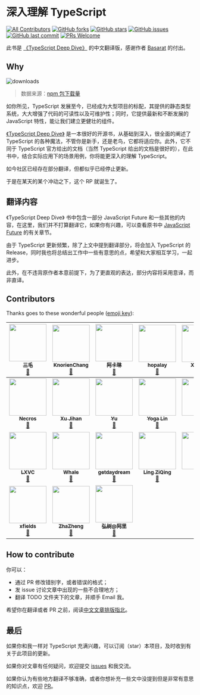 # 深入理解 TypeScript

[![All Contributors](https://img.shields.io/badge/all_contributors-24-orange.svg?style=flat-square)](#contributors)
[![GitHub forks](https://img.shields.io/github/forks/jkchao/typescript-book-chinese.svg?style=flat-square)](https://github.com/jkchao/typescript-book-chinese/network) [![GitHub stars](https://img.shields.io/github/stars/jkchao/typescript-book-chinese.svg?style=flat-square)](https://github.com/jkchao/typescript-book-chinese/stargazers) [![GitHub issues](https://img.shields.io/github/issues/jkchao/typescript-book-chinese.svg?style=flat-square)](https://github.com/jkchao/typescript-book-chinese/issues)
[![GitHub last commit](https://img.shields.io/github/last-commit/jkchao/typescript-book-chinese.svg?style=flat-square)](https://github.com/jkchao/typescript-book-chinese/commits/master)
[![PRs Welcome](https://img.shields.io/badge/PRs-welcome-brightgreen.svg?style=flat-square)](http://makeapullrequest.com)

此书是 [《TypeScript Deep Dive》](https://github.com/basarat/typescript-book/) 的中文翻译版，感谢作者 [Basarat](https://github.com/basarat) 的付出。

## Why

![downloads](http://ovshyp9zv.bkt.clouddn.com/typescript-downloads.jpeg)

> 数据来源：[npm 包下载量](https://npm-stat.com/charts.html?package=typescript&from=2016-01-01&to=2018-07-31)

如你所见，TypeScript 发展至今，已经成为大型项目的标配，其提供的静态类型系统，大大增强了代码的可读性以及可维护性；同时，它提供最新和不断发展的 JavaScript 特性，能让我们建立更健壮的组件。

[《TypeScript Deep Dive》](https://github.com/basarat/typescript-book/) 是一本很好的开源书，从基础到深入，很全面的阐述了 TypeScript 的各种魔法，不管你是新手，还是老鸟，它都将适应你。此外，它不同于 TypeScript 官方给出的文档（当然 TypeScript 给出的文档是很好的），在此书中，结合实际应用下的场景用例，你将能更深入的理解 TypeScript。

如今社区已经存在部分翻译，但都似乎已经停止更新。

于是在某天的某个冲动之下，这个 RP 就诞生了。

## 翻译内容

《TypeScript Deep Dive》 书中包含一部分 JavaScript Future 和一些其他的内容，在这里，我们并不打算翻译它，如果你有兴趣，可以查看原书中 [JavaScript Future](https://basarat.gitbooks.io/typescript/content/docs/future-javascript.html) 的有关章节。

由于 TypeScript 更新频繁，除了上文中提到翻译部分，将会加入 TypeScript 的 Release，同时我也将总结出工作中一些有意思的点，希望和大家相互学习，一起进步。

此外，在不违背原作者本意前提下，为了更直观的表达，部分内容将采用意译，而非直译。

## Contributors

Thanks goes to these wonderful people
([emoji key](https://github.com/kentcdodds/all-contributors#emoji-key)):

<!-- ALL-CONTRIBUTORS-LIST:START - Do not remove or modify this section -->
<!-- prettier-ignore -->
| [<img src="https://avatars3.githubusercontent.com/u/22933931?v=4" width="100px;"/><br /><sub><b>三毛</b></sub>](https://jkchao.cn)<br />[📖](https://github.com/jkchao/typescript-book/commits?author=jkchao "Documentation") | [<img src="https://avatars3.githubusercontent.com/u/22536347?v=4" width="100px;"/><br /><sub><b>KnorienChang</b></sub>](https://github.com/KnorienChang)<br />[📖](https://github.com/jkchao/typescript-book/commits?author=KnorienChang "Documentation") | [<img src="https://avatars0.githubusercontent.com/u/7829098?v=4" width="100px;"/><br /><sub><b>阿卡琳</b></sub>](https://github.com/magic-akari)<br />[📖](https://github.com/jkchao/typescript-book/commits?author=magic-akari "Documentation") | [<img src="https://avatars1.githubusercontent.com/u/2362335?v=4" width="100px;"/><br /><sub><b>hopalay</b></sub>](https://github.com/hopalay)<br />[📖](https://github.com/jkchao/typescript-book/commits?author=hopalay "Documentation") | [<img src="https://avatars1.githubusercontent.com/u/13592559?v=4" width="100px;"/><br /><sub><b>Xing Liu</b></sub>](http://singsing.io/blog)<br />[📖](https://github.com/jkchao/typescript-book/commits?author=S1ngS1ng "Documentation") | [<img src="https://avatars1.githubusercontent.com/u/23144765?v=4" width="100px;"/><br /><sub><b>chenwangji</b></sub>](https://github.com/chenwangji)<br />[📖](https://github.com/jkchao/typescript-book/commits?author=chenwangji "Documentation") | [<img src="https://avatars3.githubusercontent.com/u/28107509?v=4" width="100px;"/><br /><sub><b>老农爱盐碱地</b></sub>](https://github.com/helloforrestworld)<br />[📖](https://github.com/jkchao/typescript-book/commits?author=helloforrestworld "Documentation") |
| :---: | :---: | :---: | :---: | :---: | :---: | :---: |
| [<img src="https://avatars2.githubusercontent.com/u/9589686?v=4" width="100px;"/><br /><sub><b>Necros</b></sub>](http://www.itxuye.com)<br />[📖](https://github.com/jkchao/typescript-book/commits?author=itxuye "Documentation") | [<img src="https://avatars1.githubusercontent.com/u/8039013?v=4" width="100px;"/><br /><sub><b>Xu Jihan</b></sub>](https://xutoto.im)<br />[📖](https://github.com/jkchao/typescript-book/commits?author=XuToTo "Documentation") | [<img src="https://avatars0.githubusercontent.com/u/7876498?v=4" width="100px;"/><br /><sub><b>Yu</b></sub>](https://wanan.me/)<br />[📖](https://github.com/jkchao/typescript-book/commits?author=Yiiu "Documentation") | [<img src="https://avatars0.githubusercontent.com/u/11386122?v=4" width="100px;"/><br /><sub><b>Yoga Lin</b></sub>](https://github.com/YogaLin)<br />[📖](https://github.com/jkchao/typescript-book/commits?author=YogaLin "Documentation") | [<img src="https://avatars2.githubusercontent.com/u/12699258?v=4" width="100px;"/><br /><sub><b>G</b></sub>](http://galenjiang.github.io)<br />[📖](https://github.com/jkchao/typescript-book/commits?author=galenjiang "Documentation") | [<img src="https://avatars3.githubusercontent.com/u/37131109?v=4" width="100px;"/><br /><sub><b>Undrum</b></sub>](https://github.com/Undrum)<br />[📖](https://github.com/jkchao/typescript-book/commits?author=Undrum "Documentation") | [<img src="https://avatars2.githubusercontent.com/u/22429236?v=4" width="100px;"/><br /><sub><b>Zong</b></sub>](https://zongzi531.com)<br />[📖](https://github.com/jkchao/typescript-book/commits?author=zongzi531 "Documentation") |
| [<img src="https://avatars0.githubusercontent.com/u/12185175?v=4" width="100px;"/><br /><sub><b>LXVC</b></sub>](http://lxvc.github.io)<br />[📖](https://github.com/jkchao/typescript-book/commits?author=LXVC "Documentation") | [<img src="https://avatars0.githubusercontent.com/u/20592013?v=4" width="100px;"/><br /><sub><b>Whale</b></sub>](https://github.com/jinrichardJIN)<br />[📖](https://github.com/jkchao/typescript-book/commits?author=jinrichardJIN "Documentation") | [<img src="https://avatars2.githubusercontent.com/u/23274794?v=4" width="100px;"/><br /><sub><b>getdaydream</b></sub>](https://github.com/getdaydream)<br />[📖](https://github.com/jkchao/typescript-book/commits?author=getdaydream "Documentation") | [<img src="https://avatars3.githubusercontent.com/u/9999765?v=4" width="100px;"/><br /><sub><b>Ling ZiQing</b></sub>](https://www.onlyling.com)<br />[📖](https://github.com/jkchao/typescript-book/commits?author=onlyling "Documentation") | [<img src="https://avatars0.githubusercontent.com/u/10740043?v=4" width="100px;"/><br /><sub><b>izayl</b></sub>](https://github.com/izayl)<br />[📖](https://github.com/jkchao/typescript-book/commits?author=izayl "Documentation") | [<img src="https://avatars1.githubusercontent.com/u/21151080?v=4" width="100px;"/><br /><sub><b>Moorez</b></sub>](http://shenzekun.cn/)<br />[📖](https://github.com/jkchao/typescript-book/commits?author=shenzekun "Documentation") | [<img src="https://avatars3.githubusercontent.com/u/26736658?v=4" width="100px;"/><br /><sub><b>萤火之未</b></sub>](https://github.com/yepbug)<br />[📖](https://github.com/jkchao/typescript-book/commits?author=yepbug "Documentation") |
| [<img src="https://avatars1.githubusercontent.com/u/6301070?v=4" width="100px;"/><br /><sub><b>xfields</b></sub>](https://github.com/xfields)<br />[📖](https://github.com/jkchao/typescript-book/commits?author=xfields "Documentation") | [<img src="https://avatars0.githubusercontent.com/u/16488686?v=4" width="100px;"/><br /><sub><b>ZhaZheng</b></sub>](https://segmentfault.com/u/zhazhengrefn)<br />[📖](https://github.com/jkchao/typescript-book/commits?author=ZhaZhengRefn "Documentation") | [<img src="https://avatars1.githubusercontent.com/u/2196373?v=4" width="100px;"/><br /><sub><b>弘树@阿里</b></sub>](http://webminer.js.org)<br />[📖](https://github.com/jkchao/typescript-book/commits?author=dickeylth "Documentation") |

<!-- ALL-CONTRIBUTORS-LIST:END -->

## How to contribute

你可以：

- 通过 PR 修改错别字，或者错误的格式；
- 发 issue 讨论文章中出现的一些不合理地方；
- 翻译 TODO 文件夹下的文章，并顺手 Email 我。

希望你在翻译或者 PR 之前，阅读[中文文章排版指北](https://github.com/mzlogin/chinese-copywriting-guidelines)。

## 最后

如果你和我一样对 TypeScript 充满兴趣，可以订阅（star）本项目，及时收到有关于此项目的更新。

如果你对文章有任何疑问，欢迎提交 [issues](https://github.com/jkchao/typescript-book-chinese/issues) 和我交流。

如果你认为有些地方翻译不够准确，或者你想补充一些文中没提到但是非常有意思的知识点，欢迎 [PR](https://github.com/jkchao/typescript-book-chinese/pulls)。
